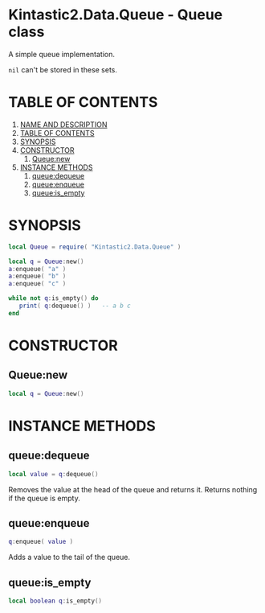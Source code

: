 <a name="name-and-description"></a>
Kintastic2.Data.Queue - Queue class
===================================

A simple queue implementation.

`nil` can't be stored in these sets.

# TABLE OF CONTENTS

1. [NAME AND DESCRIPTION](#name-and-description)
2. [TABLE OF CONTENTS](#tableofcontents)
3. [SYNOPSIS](#synopsis)
4. [CONSTRUCTOR](#constructor)
    1. [Queue:new](#queuenew)
5. [INSTANCE METHODS](#instancemethods)
    1. [queue:dequeue](#queuedequeue)
    2. [queue:enqueue](#queueenqueue)
    3. [queue:is_empty](#queueisempty)

# SYNOPSIS

```lua
local Queue = require( "Kintastic2.Data.Queue" )

local q = Queue:new()
a:enqueue( "a" )
a:enqueue( "b" )
a:enqueue( "c" )

while not q:is_empty() do
   print( q:dequeue() )   -- a b c
end
```

# CONSTRUCTOR

## Queue:new

```lua
local q = Queue:new()
```

# INSTANCE METHODS

## queue:dequeue

```lua
local value = q:dequeue()
```

Removes the value at the head of the queue and returns it.
Returns nothing if the queue is empty.

## queue:enqueue

```lua
q:enqueue( value )
```

Adds a value to the tail of the queue.

## queue:is_empty

```lua
local boolean q:is_empty()
```
